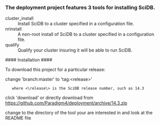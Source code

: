 ### The deployment project features 3 tools for installing SciDB. ###

<dl>
<dt>cluster_install</dt>
<dd>Install SciDB to a cluster specified in a configuration file.</dd>
<dt>nrinstall</dt>
<dd>A non-root install of SciDB to a cluster specified in a configuration file.</dd>
<dt>qualify</dt>
<dd>Qualify your cluster insuring it will be able to run SciDB.</dd>
<dl>
#### Installation ####

To download this project for a particular release:

change 'branch:master' to 'tag:\<release\>'

       where <\release\> is the SciDB release number, such as 14.3

click 'download' or directly download from https://github.com/Paradigm4/deployment/archive/14.3.zip

change to the directory of the tool your are interested in and look at the README file
